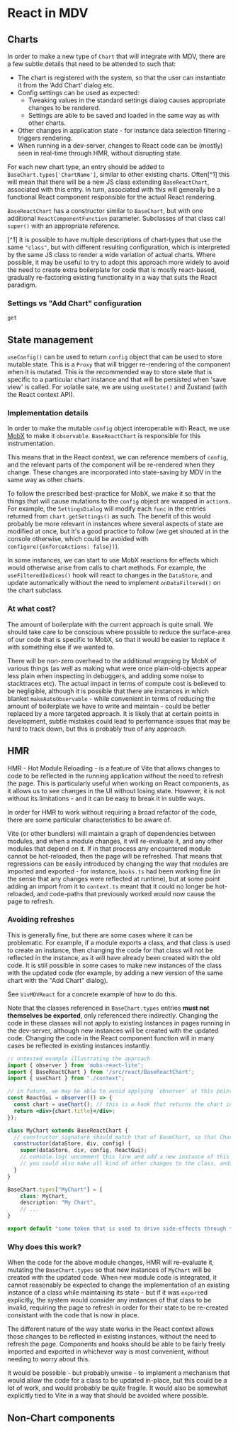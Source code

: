 # React in MDV

## Charts

In order to make a new type of `Chart` that will integrate with MDV, there are a few subtle details that need to be attended to such that:

- The chart is registered with the system, so that the user can instantiate it from the ‘Add Chart’ dialog etc.
- Config settings can be used as expected:
  - Tweaking values in the standard settings dialog causes appropriate changes to be rendered.
  - Settings are able to be saved and loaded in the same way as with other charts.
- Other changes in application state - for instance data selection filtering - triggers rendering.
- When running in a dev-server, changes to React code can be (mostly) seen in real-time through HMR, without disrupting state.

For each new chart type, an entry should be added to `BaseChart.types['ChartName']`, similar to other existing charts. Often[^1] this will mean that there will be a new JS class extending `BaseReactChart`, associated with this entry. In turn, associated with this will generally be a functional React component responsible for the actual React rendering.

`BaseReactChart` has a constructor similar to `BaseChart`, but with one additional `ReactComponentFunction` parameter. Subclasses of that class call `super()` with an appropriate reference.


[^1] It is possible to have multiple descriptions of chart-types that use the same `"class"`, but with different resulting configuration, which is interpreted by the same JS class to render a wide variation of actual charts. Where possible, it may be useful to try to adopt this approach more widely to avoid the need to create extra boilerplate for code that is mostly react-based, gradually re-factoring existing functionality in a way that suits the React paradigm.

### Settings vs "Add Chart" configuration

`get`
## 
## State management

`useConfig()` can be used to return `config` object that can be used to store mutable state. This is a `Proxy` that will trigger re-rendering of the component when it is mutated. This is the recommended way to store state that is specific to a particular chart instance and that will be persisted when 'save view' is called. For volatile sate, we are using `useState()` and Zustand (with the React context API).

### Implementation details

In order to make the mutable `config` object interoperable with React, we use [MobX](https://mobx.js.org/) to make it `observable`. `BaseReactChart` is responsible for this instrumentation.

This means that in the React context, we can reference members of `config`, and the relevant parts of the component will be re-rendered when they change. These changes are incorporated into state-saving by MDV in the same way as other charts.

To follow the prescribed best-practice for MobX, we make it so that the things that will cause mutations to the `config` object are wrapped in `action`s. For example, the `SettingsDialog` will modify each `func` in the entries returned from `chart.getSettings()` as such. The benefit of this would probably be more relevant in instances where several aspects of state are modified at once, but it's a good practice to follow (we get shouted at in the console otherwise, which could be avoided with `configure({enforceActions: false})`).

In some instances, we can start to use MobX reactions for effects which would otherwise arise from calls to chart methods. For example, the `useFilteredIndices()` hook will react to changes in the `DataStore`, and update automatically without the need to implement `onDataFiltered()` on the chart subclass.

### At what cost?

The amount of boilerplate with the current approach is quite small. We should take care to be conscious where possible to reduce the surface-area of our code that is specific to MobX, so that it would be easier to replace it with something else if we wanted to.

There will be non-zero overhead to the additional wrapping by MobX of various things (as well as making what were once plain-old-objects appear less plain when inspecting in debuggers, and adding some noise to stacktraces etc). The actual impact in terms of compute cost is believed to be negligible, although it is possible that there are instances in which blanket `makeAutoObservable` - while convenient in terms of reducing the amount of boilerplate we have to write and maintain - could be better replaced by a more targeted approach. It is likely that at certain points in development, subtle mistakes could lead to performance issues that may be hard to track down, but this is probably true of any approach.


## HMR

HMR - Hot Module Reloading - is a feature of Vite that allows changes to code to be reflected in the running application without the need to refresh the page. This is particularly useful when working on React components, as it allows us to see changes in the UI without losing state. However, it is not without its limitations - and it can be easy to break it in subtle ways.

In order for HMR to work without requiring a broad refactor of the code, there are some particular characteristics to be aware of.

Vite (or other bundlers) will maintain a graph of dependencies between modules, and when a module changes, it will re-evaluate it, and any other modules that depend on it. If in that process any encountered module cannot be hot-reloaded, then the page will be refreshed. That means that regressions can be easily introduced by changing the way that modules are imported and exported - for instance, `hooks.ts` had been working fine (in the sense that any changes were reflected at runtime), but at some point adding an import from it to `context.ts` meant that it could no longer be hot-reloaded, and code-paths that previously worked would now cause the page to refresh.

### Avoiding refreshes

This is generally fine, but there are some cases where it can be problematic. For example, if a module exports a class, and that class is used to create an instance, then changing the code for that class will not be reflected in the instance, as it will have already been created with the old code. It is still possible in some cases to make new instances of the class with the updated code (for example, by adding a new version of the same chart with the "Add Chart" dialog).


See `VivMDVReact` for a concrete example of how to do this.

Note that the classes referenced in `BaseChart.types` entries **must not themselves be exported**, only referenced there indirectly. Changing the code in these classes will not apply to existing instances in pages running in the dev-server, although new instances will be created with the updated code. Changing the code in the React component function will in many cases be reflected in existing instances instantly.

```jsx
// untested example illustrating the approach
import { observer } from 'mobx-react-lite';
import { BaseReactChart } from '/src/react/BaseReactChart';
import { useChart } from "./context";

// in future, we may be able to avoid applying `observer` at this point, but make it part of the `BaseReactChart` implementation, and potentially change that implementation to not use mobx
const ReactGui = observer(() => {
  const chart = useChart(); // this is a hook that returns the chart instance, see `hooks.ts` for others.
  return <div>{chart.title}</div>;
});

class MyChart extends BaseReactChart {
  // constructor signature should match that of BaseChart, so that ChartManager can instantiate it.
  constructor(dataStore, div, config) {
    super(dataStore, div, config, ReactGui);
    // console.log('uncomment this line and add a new instance of this chart to see this message in the console')
    // you could also make all kind of other changes to the class, and/or the `BaseChart.types["MyChart"]` entry, and see them reflected in new instances of the chart, but not existing ones
  }
}

BaseChart.types["MyChart"] = {
    class: MyChart,
    description: "My Chart",
    // ...
}

export default "some token that is used to drive side-effects through the system..."
```

### Why does this work?

When the code for the above module changes, HMR will re-evaluate it, mutating the `BaseChart.types` so that new instances of `MyChart` will be created with the updated code. When new module code is integrated, it cannot reasonably be expected to change the implementation of an existing instance of a class while maintaining its state - but if it was `export`ed explicitly, the system would consider any instances of that class to be invalid, requiring the page to refresh in order for their state to be re-created consistant with the code that is now in place.

The different nature of the way state works in the React context allows those changes to be reflected in existing instances, without the need to refresh the page. Components and hooks should be able to be fairly freely imported and exported in whichever way is most convenient, without needing to worry about this.

It would be possible - but probably unwise - to implement a mechanism that would allow the code for a class to be updated in-place, but this could be a lot of work, and would probably be quite fragile. It would also be somewhat explicitly tied to Vite in a way that should be avoided where possible.

## Non-Chart components

